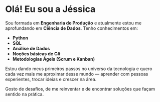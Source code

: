 # Olá! Eu sou a Jéssica

Sou formada em **Engenharia de Produção** e atualmente estou me aprofundando em **Ciência de Dados**. Tenho conhecimentos em:

- **Python**
- **SQL**
- **Análise de Dados**
- **Noções básicas de C#**
- **Metodologias Ágeis (Scrum e Kanban)**

Estou dando meus primeiros passos no universo da tecnologia e quero cada vez mais me aproximar desse mundo — aprender com pessoas experientes, trocar ideias e crescer na área.

Gosto de desafios, de me reinventar e de encontrar soluções que façam sentido na prática.  
